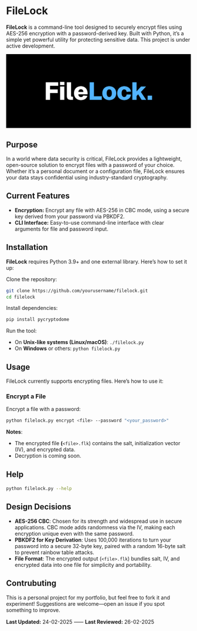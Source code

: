 # FileLock

**FileLock** is a command-line tool designed to securely encrypt files using AES-256 encryption with a password-derived key. Built with Python, it’s a simple yet powerful utility for protecting sensitive data. This project is under active development.

![1740416788661](image/README/1740416788661.png)

## Purpose

In a world where data security is critical, FileLock provides a lightweight, open-source solution to encrypt files with a password of your choice. Whether it’s a personal document or a configuration file, FileLock ensures your data stays confidential using industry-standard cryptography.

## Current Features

- **Encryption:** Encrypt any file with AES-256 in CBC mode, using a secure key derived from your password via PBKDF2.
- **CLI Interface:** Easy-to-use command-line interface with clear arguments for file and password input.

## Installation

**FileLock** requires Python 3.9+ and one external library. Here’s how to set it up:

Clone the repository:

```bash
git clone https://github.com/yourusername/filelock.git
cd filelock
```

Install dependencies:

```bash
pip install pycryptodome
```

Run the tool:

- On **Unix-like systems (Linux/macOS)**: `./filelock.py`
- On **Windows** or others: `python filelock.py`

## Usage

FileLock currently supports encrypting files. Here’s how to use it:

### Encrypt a File

Encrypt a file with a password:

```bash
python filelock.py encrypt <file> --password "<your_password>"
```

**Notes**:

- The encrypted file **(**`<file>.flk`) contains the salt, initialization vector (IV), and encrypted data.
- Decryption is coming soon.

## Help

```bash
python filelock.py --help
```

## Design Decisions

- **AES-256 CBC**: Chosen for its strength and widespread use in secure applications. CBC mode adds randomness via the IV, making each encryption unique even with the same password.
- **PBKDF2 for Key Derivation**: Uses 100,000 iterations to turn your password into a secure 32-byte key, paired with a random 16-byte salt to prevent rainbow table attacks.
- **File Format**: The encrypted output (`<file>.flk`) bundles salt, IV, and encrypted data into one file for simplicity and portability.

## Contrubuting

This is a personal project for my portfolio, but feel free to fork it and experiment! Suggestions are welcome—open an issue if you spot something to improve.

**Last Updated:** 24-02-2025 ⸺ **Last Reviewed:** 26-02-2025
